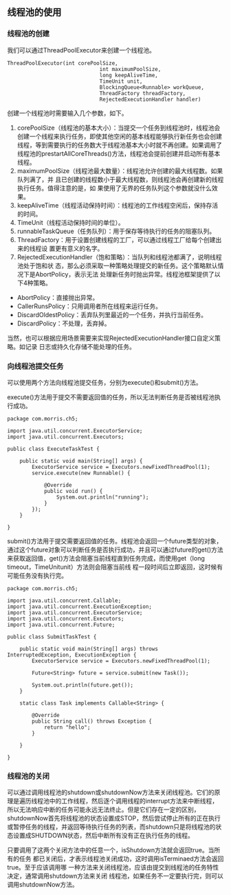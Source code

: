 ## 线程池的使用

### 线程池的创建

我们可以通过ThreadPoolExecutor来创建一个线程池。
```
ThreadPoolExecutor(int corePoolSize,
                              int maximumPoolSize,
                              long keepAliveTime,
                              TimeUnit unit,
                              BlockingQueue<Runnable> workQueue,
                              ThreadFactory threadFactory,
                              RejectedExecutionHandler handler) 
```
创建一个线程池时需要输入几个参数，如下。

1. corePoolSize（线程池的基本大小）：当提交一个任务到线程池时，线程池会创建一个线程来执行任务，即使其他空闲的基本线程能够执行新任务也会创建线程，等到需要执行的任务数大于线程池基本大小时就不再创建。如果调用了线程池的prestartAllCoreThreads()方法，线程池会提前创建并启动所有基本线程。
2. maximumPoolSize（线程池最大数量）：线程池允许创建的最大线程数。如果队列满了，并
且已创建的线程数小于最大线程数，则线程池会再创建新的线程执行任务。值得注意的是，如
果使用了无界的任务队列这个参数就没什么效果。
3. keepAliveTime（线程活动保持时间）：线程池的工作线程空闲后，保持存活的时间。
4. TimeUnit（线程活动保持时间的单位）。
5. runnableTaskQueue（任务队列）：用于保存等待执行的任务的阻塞队列。
6. ThreadFactory：用于设置创建线程的工厂，可以通过线程工厂给每个创建出来的线程设
置更有意义的名字。
7. RejectedExecutionHandler（饱和策略）：当队列和线程池都满了，说明线程池处于饱和状
态，那么必须采取一种策略处理提交的新任务。这个策略默认情况下是AbortPolicy，表示无法
处理新任务时抛出异常。线程池框架提供了以下4种策略。
- AbortPolicy：直接抛出异常。
- CallerRunsPolicy：只用调用者所在线程来运行任务。
- DiscardOldestPolicy：丢弃队列里最近的一个任务，并执行当前任务。
- DiscardPolicy：不处理，丢弃掉。

当然，也可以根据应用场景需要来实现RejectedExecutionHandler接口自定义策略。如记录
日志或持久化存储不能处理的任务。



### 向线程池提交任务
可以使用两个方法向线程池提交任务，分别为execute()和submit()方法。

execute()方法用于提交不需要返回值的任务，所以无法判断任务是否被线程池执行成功。

```
package com.morris.ch5;

import java.util.concurrent.ExecutorService;
import java.util.concurrent.Executors;

public class ExecuteTaskTest {
	
	public static void main(String[] args) {
		ExecutorService service = Executors.newFixedThreadPool(1);
		service.execute(new Runnable() {
			
			@Override
			public void run() {
				System.out.println("running");
			}
		});
	}

}

```

submit()方法用于提交需要返回值的任务。线程池会返回一个future类型的对象，通过这个future对象可以判断任务是否执行成功，并且可以通过future的get()方法来获取返回值，get()方法会阻塞当前线程直到任务完成，而使用get（long timeout，TimeUnitunit）方法则会阻塞当前线
程一段时间后立即返回，这时候有可能任务没有执行完。
```
package com.morris.ch5;

import java.util.concurrent.Callable;
import java.util.concurrent.ExecutionException;
import java.util.concurrent.ExecutorService;
import java.util.concurrent.Executors;
import java.util.concurrent.Future;

public class SubmitTaskTest {
	
	public static void main(String[] args) throws InterruptedException, ExecutionException {
		ExecutorService service = Executors.newFixedThreadPool(1);
		
		Future<String> future = service.submit(new Task());
		
		System.out.println(future.get());
	}
	
	static class Task implements Callable<String> {

		@Override
		public String call() throws Exception {
			return "hello";
		}
		
	}

}
```



### 线程池的关闭
可以通过调用线程池的shutdown或shutdownNow方法来关闭线程池。它们的原理是遍历线程池中的工作线程，然后逐个调用线程的interrupt方法来中断线程，所以无法响应中断的任务可能永远无法终止。但是它们存在一定的区别，shutdownNow首先将线程池的状态设置成STOP，然后尝试停止所有的正在执行或暂停任务的线程，并返回等待执行任务的列表，而shutdown只是将线程池的状态设置成SHUTDOWN状态，然后中断所有没有正在执行任务的线程。

只要调用了这两个关闭方法中的任意一个，isShutdown方法就会返回true。当所有的任务
都已关闭后，才表示线程池关闭成功，这时调用isTerminaed方法会返回true。至于应该调用哪
一种方法来关闭线程池，应该由提交到线程池的任务特性决定，通常调用shutdown方法来关闭
线程池，如果任务不一定要执行完，则可以调用shutdownNow方法。